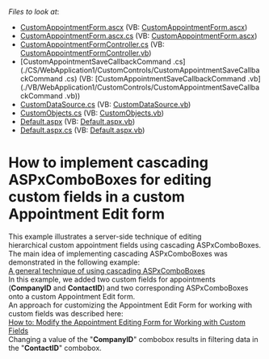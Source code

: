 <!-- default file list -->
*Files to look at*:

* [CustomAppointmentForm.ascx](./CS/WebApplication1/CustomControls/CustomAppointmentForm.ascx) (VB: [CustomAppointmentForm.ascx](./VB/WebApplication1/CustomControls/CustomAppointmentForm.ascx))
* [CustomAppointmentForm.ascx.cs](./CS/WebApplication1/CustomControls/CustomAppointmentForm.ascx.cs) (VB: [CustomAppointmentForm.ascx](./VB/WebApplication1/CustomControls/CustomAppointmentForm.ascx))
* [CustomAppointmentFormController.cs](./CS/WebApplication1/CustomControls/CustomAppointmentFormController.cs) (VB: [CustomAppointmentFormController.vb](./VB/WebApplication1/CustomControls/CustomAppointmentFormController.vb))
* [CustomAppointmentSaveCallbackCommand .cs](./CS/WebApplication1/CustomControls/CustomAppointmentSaveCallbackCommand .cs) (VB: [CustomAppointmentSaveCallbackCommand .vb](./VB/WebApplication1/CustomControls/CustomAppointmentSaveCallbackCommand .vb))
* [CustomDataSource.cs](./CS/WebApplication1/CustomDataSource.cs) (VB: [CustomDataSource.vb](./VB/WebApplication1/CustomDataSource.vb))
* [CustomObjects.cs](./CS/WebApplication1/CustomObjects.cs) (VB: [CustomObjects.vb](./VB/WebApplication1/CustomObjects.vb))
* [Default.aspx](./CS/WebApplication1/Default.aspx) (VB: [Default.aspx.vb](./VB/WebApplication1/Default.aspx.vb))
* [Default.aspx.cs](./CS/WebApplication1/Default.aspx.cs) (VB: [Default.aspx.vb](./VB/WebApplication1/Default.aspx.vb))
<!-- default file list end -->
# How to implement cascading ASPxComboBoxes for editing custom fields in a custom Appointment Edit form


<p>This example illustrates a server-side technique of editing hierarchical custom appointment fields using cascading ASPxComboBoxes.<br />The main idea of implementing cascading ASPxComboBoxes was demonstrated in the following example:<br /><a href="https://www.devexpress.com/Support/Center/p/E2355">A general technique of using cascading ASPxComboBoxes</a><br />In this example, we added two custom fields for appointments (<strong>CompanyID</strong> and <strong>ContactID</strong>)<strong> </strong>and two corresponding ASPxComboBoxes onto a custom Appointment Edit form. <br />An approach for customizing the Appointment Edit Form for working with custom fields was described here:<br /><a href="https://documentation.devexpress.com/#AspNet/CustomDocument5464">How to: Modify the Appointment Editing Form for Working with Custom Fields</a><br />Changing a value of the "<strong>CompanyID</strong>" combobox results in filtering data in the "<strong>ContactID</strong>" combobox.</p>

<br/>


